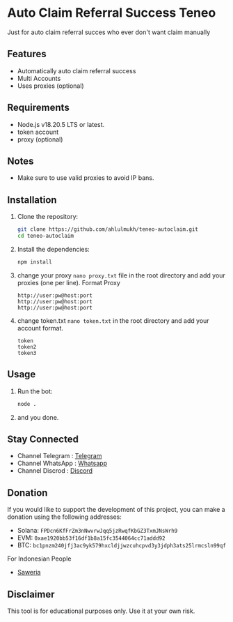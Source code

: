 # Auto Claim Referral Success Teneo

Just for auto claim referral succes who ever don't want claim manually

## Features

- Automatically auto claim referral success
- Multi Accounts
- Uses proxies (optional)

## Requirements

- Node.js v18.20.5 LTS or latest.
- token account
- proxy (optional)

## Notes

- Make sure to use valid proxies to avoid IP bans.

## Installation

1. Clone the repository:

   ```sh
   git clone https://github.com/ahlulmukh/teneo-autoclaim.git
   cd teneo-autoclaim
   ```

2. Install the dependencies:

   ```sh
   npm install
   ```

3. change your proxy `nano proxy.txt` file in the root directory and add your proxies (one per line).
   Format Proxy

   ```
   http://user:pw@host:port
   http://user:pw@host:port
   http://user:pw@host:port
   ```

4. change token.txt `nano token.txt` in the root directory and add your account format.

   ```
   token
   token2
   token3
   ```

## Usage

1. Run the bot:

   ```sh
   node .
   ```

2. and you done.

## Stay Connected

- Channel Telegram : [Telegram](https://t.me/elpuqus)
- Channel WhatsApp : [Whatsapp](https://whatsapp.com/channel/0029VavBRhGBqbrEF9vxal1R)
- Channel Discrod : [Discord](https://discord.gg/uKM4UCAccY)

## Donation

If you would like to support the development of this project, you can make a donation using the following addresses:

- Solana: `FPDcn6KfFrZm3nNwvrwJqq5jzRwqfKbGZ3TxmJNsWrh9`
- EVM: `0xae1920bb53f16df1b8a15fc3544064cc71addd92`
- BTC: `bc1pnzm240jfj3ac9yk579hxcldjjwzcuhcpvd3y3jdph3ats25lrmcsln99qf`

For Indonesian People

- [Saweria](https://saweria.co/ahlulmukh)

## Disclaimer

This tool is for educational purposes only. Use it at your own risk.
